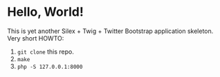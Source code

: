 
Hello, World!
=============

This is yet another Silex + Twig + Twitter Bootstrap application skeleton.
Very short HOWTO:

 1. `git clone` this repo.
 2. `make`
 3. `php -S 127.0.0.1:8000`

